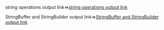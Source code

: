 string operations output link=>[string operations output link](https://github.com/poojaK853/JavaPrograms/blob/main/p2_a.png)

StringBuffer and StringBuilder output link=>[StringBuffer and StringBuilder output link](https://github.com/poojaK853/JavaPrograms/blob/main/p2_b.png)
